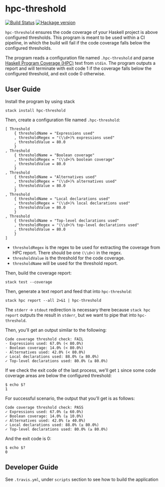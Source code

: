 # hpc-threshold

[![Build Status](https://travis-ci.org/eckyputrady/hpc-threshold.svg?branch=master)](https://travis-ci.org/eckyputrady/hpc-threshold)
[![Hackage version](https://img.shields.io/hackage/v/hpc-threshold.svg?label=Hackage)](https://hackage.haskell.org/package/hpc-threshold)

`hpc-threshold` ensures the code coverage of your Haskell project is above configured thresholds. This program is meant to be used within a CI pipeline, in which the build will fail if the code coverage falls below the configured thresholds.

The program reads a configuration file named `.hpc-threshold` and parse [Haskell Program Coverage (HPC)](https://wiki.haskell.org/Haskell_program_coverage) text from `stdin`. The program outputs a report and will terminate with exit code 1 if the coverage falls below the configured threshold, and exit code 0 otherwise.

## User Guide

Install the program by using stack

```
stack install hpc-threshold
```

Then, create a configuration file named `.hpc-threshold`:

```
[ Threshold 
    { thresholdName = "Expressions used"
    , thresholdRegex = "(\\d+)% expressions used"
    , thresholdValue = 80.0
    }
, Threshold 
    { thresholdName = "Boolean coverage"
    , thresholdRegex = "(\\d+)% boolean coverage"
    , thresholdValue = 80.0
    }
, Threshold 
    { thresholdName = "Alternatives used"
    , thresholdRegex = "(\\d+)% alternatives used"
    , thresholdValue = 80.0
    }
, Threshold 
    { thresholdName = "Local declarations used"
    , thresholdRegex = "(\\d+)% local declarations used"
    , thresholdValue = 80.0
    }
, Threshold 
    { thresholdName = "Top-level declarations used"
    , thresholdRegex = "(\\d+)% top-level declarations used"
    , thresholdValue = 80.0
    }
]
```

- `thresholdRegex` is the regex to be used for extracting the coverage from HPC report. There should be one `(\\d+)` in the regex.
- `thresholdValue` is the threshold for the code coverage.
- `thresholdName` will be used for the threshold report.

Then, build the coverage report:

```
stack test --coverage
```

Then, generate a text report and feed that into `hpc-threshold`:

```
stack hpc report --all 2>&1 | hpc-threshold
```

The `stderr` -> `stdout` redirection is necessary there because `stack hpc report` outputs the result in `stderr`, but we want to pipe that into `hpc-threshold`.

Then, you'll get an output similar to the following:

```
Code coverage threshold check: FAIL
· Expressions used: 67.0% (< 80.0%)
· Boolean coverage: 14.0% (< 80.0%)
· Alternatives used: 42.0% (< 80.0%)
✓ Local declarations used: 88.0% (≥ 80.0%)
✓ Top-level declarations used: 80.0% (≥ 80.0%)
```

If we check the exit code of the last process, we'll get `1` since some code coverage areas are below the configured threshold:

```
$ echo $?
1
```

For successful scenario, the output that you'll get is as follows:

```
Code coverage threshold check: PASS
✓ Expressions used: 67.0% (≥ 60.0%)
✓ Boolean coverage: 14.0% (≥ 10.0%)
✓ Alternatives used: 42.0% (≥ 40.0%)
✓ Local declarations used: 88.0% (≥ 80.0%)
✓ Top-level declarations used: 80.0% (≥ 80.0%)
```

And the exit code is 0:

```
$ echo $?
0
```

## Developer Guide

See `.travis.yml`, under `scripts` section to see how to build the application
